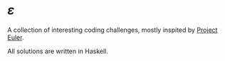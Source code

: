 # $\varepsilon$

A collection of interesting coding challenges,
mostly inspited by [Project Euler](https://projecteuler.net/).

All solutions are written in Haskell.
